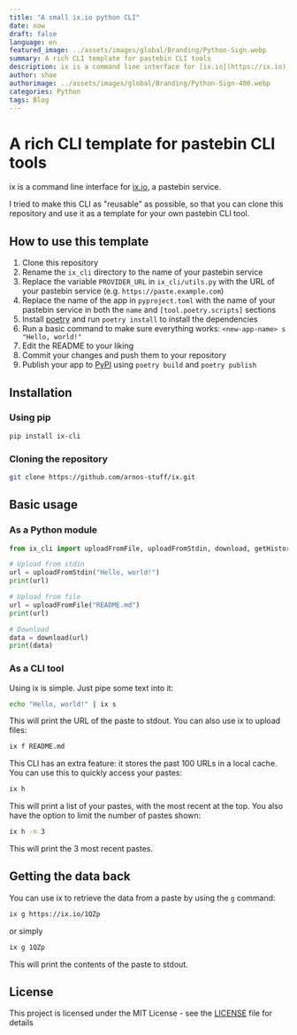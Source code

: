 ```yaml
---
title: "A small ix.io python CLI"
date: now
draft: false
language: en
featured_image: ../assets/images/global/Branding/Python-Sign.webp
summary: A rich CLI template for pastebin CLI tools
description: ix is a command line interface for [ix.io](https://ix.io), a pastebin service. I tried to make this CLI as "reusable" as possible, so that you can clone this repository and use it as a template for your own pastebin CLI tool.
author: shae
authorimage: ../assets/images/global/Branding/Python-Sign-400.webp
categories: Python
tags: Blog
---
```

# A rich CLI template for pastebin CLI tools

ix is a command line interface for [ix.io](https://ix.io), a pastebin service.

I tried to make this CLI as "reusable" as possible, so that you can clone this repository and use it as a template for your own pastebin CLI tool.

## How to use this template

1. Clone this repository
2. Rename the `ix_cli` directory to the name of your pastebin service
3. Replace the variable `PROVIDER_URL` in `ix_cli/utils.py` with the URL of your pastebin service (e.g. `https://paste.example.com`)
4. Replace the name of the app in `pyproject.toml` with the name of your pastebin service in both the `name` and `[tool.poetry.scripts]` sections
5. Install [poetry](https://python-poetry.org) and run `poetry install` to install the dependencies
6. Run a basic command to make sure everything works: `<new-app-name> s "Hello, world!"`
7. Edit the README to your liking
8. Commit your changes and push them to your repository
9. Publish your app to [PyPI](https://pypi.org) using `poetry build` and `poetry publish`

## Installation

### Using pip

```bash
pip install ix-cli
```

### Cloning the repository

```bash
git clone https://github.com/arnos-stuff/ix.git
```

## Basic usage

### As a Python module

```python
from ix_cli import uploadFromFile, uploadFromStdin, download, getHistory

# Upload from stdin
url = uploadFromStdin("Hello, world!")
print(url)

# Upload from file
url = uploadFromFile("README.md")
print(url)

# Download
data = download(url)
print(data)
```

### As a CLI tool

Using ix is simple. Just pipe some text into it:

```bash
echo "Hello, world!" | ix s
```

This will print the URL of the paste to stdout. You can also use ix to upload files:

```bash
ix f README.md
```

This CLI has an extra feature: it stores the past 100 URLs in a local cache. You can use this to quickly access your pastes:

```bash
ix h
```

This will print a list of your pastes, with the most recent at the top. You also have the option to limit the number of pastes shown:

```bash
ix h -n 3
```

This will print the 3 most recent pastes.

## Getting the data back

You can use ix to retrieve the data from a paste by using the `g` command:

```bash
ix g https://ix.io/1QZp
```

or simply

```bash
ix g 1QZp
```

This will print the contents of the paste to stdout.

## License

This project is licensed under the MIT License - see the [LICENSE](LICENSE) file for details
